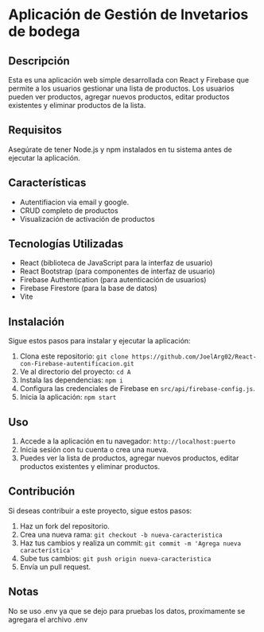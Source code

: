 # Aplicación de Gestión de Invetarios de bodega

## Descripción
Esta es una aplicación web simple desarrollada con React y Firebase que permite a los usuarios gestionar una lista de productos. Los usuarios pueden ver productos, agregar nuevos productos, editar productos existentes y eliminar productos de la lista.

## Requisitos

Asegúrate de tener Node.js y npm instalados en tu sistema antes de ejecutar la aplicación.

## Características
- Autentifiacion via email y google.
- CRUD completo de productos
- Visualización de activación de productos
  
## Tecnologías Utilizadas
- React (biblioteca de JavaScript para la interfaz de usuario)
- React Bootstrap (para componentes de interfaz de usuario)
- Firebase Authentication (para autenticación de usuarios)
- Firebase Firestore (para la base de datos)
- Vite
  
## Instalación

Sigue estos pasos para instalar y ejecutar la aplicación:

1. Clona este repositorio: `git clone https://github.com/JoelArg02/React-con-Firebase-autentificacion.git`
2. Ve al directorio del proyecto: `cd A`
3. Instala las dependencias: `npm i`
4. Configura las credenciales de Firebase en `src/api/firebase-config.js`.
5. Inicia la aplicación: `npm start`

## Uso

1. Accede a la aplicación en tu navegador: `http://localhost:puerto`
2. Inicia sesión con tu cuenta o crea una nueva.
3. Puedes ver la lista de productos, agregar nuevos productos, editar productos existentes y eliminar productos.
   
## Contribución

Si deseas contribuir a este proyecto, sigue estos pasos:

1. Haz un fork del repositorio.
2. Crea una nueva rama: `git checkout -b nueva-caracteristica`
3. Haz tus cambios y realiza un commit: `git commit -m 'Agrega nueva característica'`
4. Sube tus cambios: `git push origin nueva-caracteristica`
5. Envía un pull request.

## Notas
No se uso .env ya que se dejo para pruebas los datos, proximamente se agregara el archivo .env

